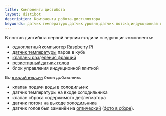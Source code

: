 ```yaml
---
title: Компоненты дистибота
layout: distibot
description: Компоненты робота-дистиллятора
keywords: датчик температуры,датчик уровня,датчик потока,индукционная плитка,Raspberry Pi
---
```

В состав дистибота первой версии входили следующие компоненты:
* одноплатный компьютер [Raspberry Pi](https://ru.wikipedia.org/wiki/Raspberry_Pi "Raspberry Pi")
* [датчик температуры]({{site.url}}/{{site.project}}/galery/temperature_sensor-ts1513020375.jpg "DS18B20") паров в кубе
* [клапаны разделения фракций]({{site.url}}/{{site.project}}/galery/distibot-3way-valve-20160613_173816-ts1512672060.jpg "блок разделения фракций")
* [резистивный датчик голов]({{site.url}}/{{site.project}}/galery/distibot_heads_sensor-20170218_180512-ts1512672060.jpg "резистивный датчик голов")
* блок управления индукционной плиткой

Во [второй версии]({{site.url}}/{{site.project}}/galery/distibot_ver_2-ts1513008896.jpg "дистибот-2") были добавлены:

* клапан подачи воды в холодильник
* датчик температуры на входе холодильника
* клапан сброса содержимого дефлегматора
* датчик потока на выходе холодильника
* датчик голов был заменён на [оптический]({{site.url}}/{{site.project}}/galery/optical-level-sensor-ts1513020375.jpg "оптический датчик уровня") ([фото в сборе]({{site.url}}/{{site.project}}/galery/distibot_heads_optical_sensor-01-ts1514999010.jpg "оптический датчик голов")).
